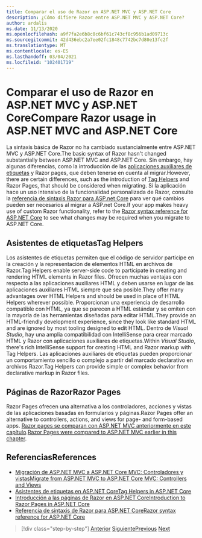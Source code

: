```yaml
---
title: Comparar el uso de Razor en ASP.NET MVC y ASP.NET Core
description: ¿Cómo difiere Razor entre ASP.NET MVC y ASP.NET Core?
author: ardalis
ms.date: 11/13/2020
ms.openlocfilehash: a9f7fa2e6b8c0c6bf61c743cf8c956b1ad09713c
ms.sourcegitcommit: 42d436ebc2a7ee02fc1848c7742bc7d80e13fc2f
ms.translationtype: MT
ms.contentlocale: es-ES
ms.lasthandoff: 03/04/2021
ms.locfileid: "102401719"
---
```

# <a name="compare-razor-usage-in-aspnet-mvc-and-aspnet-core"></a><span data-ttu-id="e4a96-103">Comparar el uso de Razor en ASP.NET MVC y ASP.NET Core</span><span class="sxs-lookup"><span data-stu-id="e4a96-103">Compare Razor usage in ASP.NET MVC and ASP.NET Core</span></span>

<span data-ttu-id="e4a96-104">La sintaxis básica de Razor no ha cambiado sustancialmente entre ASP.NET MVC y ASP.NET Core.</span><span class="sxs-lookup"><span data-stu-id="e4a96-104">The basic syntax of Razor hasn't changed substantially between ASP.NET MVC and ASP.NET Core.</span></span> <span data-ttu-id="e4a96-105">Sin embargo, hay algunas diferencias, como la introducción de las [aplicaciones auxiliares de etiquetas](/aspnet/core/mvc/views/tag-helpers/intro) y Razor pages, que deben tenerse en cuenta al migrar.</span><span class="sxs-lookup"><span data-stu-id="e4a96-105">However, there are certain differences, such as the introduction of [Tag Helpers](/aspnet/core/mvc/views/tag-helpers/intro) and Razor Pages, that should be considered when migrating.</span></span> <span data-ttu-id="e4a96-106">Si la aplicación hace un uso intensivo de la funcionalidad personalizada de Razor, consulte la [referencia de sintaxis Razor para ASP.net Core](/aspnet/core/razor-pages) para ver qué cambios pueden ser necesarios al migrar a ASP.net Core.</span><span class="sxs-lookup"><span data-stu-id="e4a96-106">If your app makes heavy use of custom Razor functionality, refer to the [Razor syntax reference for ASP.NET Core](/aspnet/core/razor-pages) to see what changes may be required when you migrate to ASP.NET Core.</span></span>

## <a name="tag-helpers"></a><span data-ttu-id="e4a96-107">Asistentes de etiquetas</span><span class="sxs-lookup"><span data-stu-id="e4a96-107">Tag Helpers</span></span>

<span data-ttu-id="e4a96-108">Los asistentes de etiquetas permiten que el código de servidor participe en la creación y la representación de elementos HTML en archivos de Razor.</span><span class="sxs-lookup"><span data-stu-id="e4a96-108">Tag Helpers enable server-side code to participate in creating and rendering HTML elements in Razor files.</span></span> <span data-ttu-id="e4a96-109">Ofrecen muchas ventajas con respecto a las aplicaciones auxiliares HTML y deben usarse en lugar de las aplicaciones auxiliares HTML siempre que sea posible.</span><span class="sxs-lookup"><span data-stu-id="e4a96-109">They offer many advantages over HTML Helpers and should be used in place of HTML Helpers wherever possible.</span></span> <span data-ttu-id="e4a96-110">Proporcionan una experiencia de desarrollo compatible con HTML, ya que se parecen a HTML estándar y se omiten con la mayoría de las herramientas diseñadas para editar HTML.</span><span class="sxs-lookup"><span data-stu-id="e4a96-110">They provide an HTML-friendly development experience, since they look like standard HTML and are ignored by most tooling designed to edit HTML.</span></span> <span data-ttu-id="e4a96-111">Dentro de _Visual Studio_, hay una amplia compatibilidad con IntelliSense para crear marcado HTML y Razor con aplicaciones auxiliares de etiquetas.</span><span class="sxs-lookup"><span data-stu-id="e4a96-111">Within _Visual Studio_, there's rich IntelliSense support for creating HTML and Razor markup with Tag Helpers.</span></span> <span data-ttu-id="e4a96-112">Las aplicaciones auxiliares de etiquetas pueden proporcionar un comportamiento sencillo o complejo a partir del marcado declarativo en archivos Razor.</span><span class="sxs-lookup"><span data-stu-id="e4a96-112">Tag Helpers can provide simple or complex behavior from declarative markup in Razor files.</span></span>

## <a name="razor-pages"></a><span data-ttu-id="e4a96-113">Páginas de Razor</span><span class="sxs-lookup"><span data-stu-id="e4a96-113">Razor Pages</span></span>

<span data-ttu-id="e4a96-114">Razor Pages ofrecen una alternativa a los controladores, acciones y vistas de las aplicaciones basadas en formularios y páginas.</span><span class="sxs-lookup"><span data-stu-id="e4a96-114">Razor Pages offer an alternative to controllers, actions, and views for page- and form-based apps.</span></span> <span data-ttu-id="e4a96-115">[Razor pages se comparan con ASP.NET MVC anteriormente en este capítulo](./comparing-razor-pages-aspnet-mvc.md).</span><span class="sxs-lookup"><span data-stu-id="e4a96-115">[Razor Pages were compared to ASP.NET MVC earlier in this chapter](./comparing-razor-pages-aspnet-mvc.md).</span></span>

## <a name="references"></a><span data-ttu-id="e4a96-116">Referencias</span><span class="sxs-lookup"><span data-stu-id="e4a96-116">References</span></span>

- [<span data-ttu-id="e4a96-117">Migración de ASP.NET MVC a ASP.NET Core MVC: Controladores y vistas</span><span class="sxs-lookup"><span data-stu-id="e4a96-117">Migrate from ASP.NET MVC to ASP.NET Core MVC: Controllers and Views</span></span>](/aspnet/core/migration/mvc#migrate-controllers-and-views)
- [<span data-ttu-id="e4a96-118">Asistentes de etiquetas en ASP.NET Core</span><span class="sxs-lookup"><span data-stu-id="e4a96-118">Tag Helpers in ASP.NET Core</span></span>](/aspnet/core/mvc/views/tag-helpers/intro)
- [<span data-ttu-id="e4a96-119">Introducción a las páginas de Razor en ASP.NET Core</span><span class="sxs-lookup"><span data-stu-id="e4a96-119">Introduction to Razor Pages in ASP.NET Core</span></span>](/aspnet/core/razor-pages)
- [<span data-ttu-id="e4a96-120">Referencia de sintaxis de Razor para ASP.NET Core</span><span class="sxs-lookup"><span data-stu-id="e4a96-120">Razor syntax reference for ASP.NET Core</span></span>](/aspnet/core/razor-pages)

>[!div class="step-by-step"]
><span data-ttu-id="e4a96-121">[Anterior](controller-differences.md)
>[Siguiente](signalr-differences.md)</span><span class="sxs-lookup"><span data-stu-id="e4a96-121">[Previous](controller-differences.md)
[Next](signalr-differences.md)</span></span>
